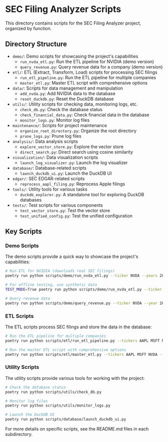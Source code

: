 # SEC Filing Analyzer Scripts

This directory contains scripts for the SEC Filing Analyzer project, organized by function.

## Directory Structure

- `demo/`: Demo scripts for showcasing the project's capabilities
  - `run_nvda_etl.py`: Run the ETL pipeline for NVIDIA (demo version)
  - `query_revenue.py`: Query revenue data for a company (demo version)
- `etl/`: ETL (Extract, Transform, Load) scripts for processing SEC filings
  - `run_etl_pipeline.py`: Run the ETL pipeline for multiple companies
  - `master_etl.py`: Master ETL script with comprehensive options
- `data/`: Scripts for data management and manipulation
  - `add_nvda.py`: Add NVIDIA data to the database
  - `reset_duckdb.py`: Reset the DuckDB database
- `utils/`: Utility scripts for checking data, monitoring logs, etc.
  - `check_db.py`: Check the database status
  - `check_financial_data.py`: Check financial data in the database
  - `monitor_logs.py`: Monitor log files
- `maintenance/`: Scripts for project maintenance
  - `organize_root_directory.py`: Organize the root directory
  - `prune_logs.py`: Prune log files
- `analysis/`: Data analysis scripts
  - `explore_vector_store.py`: Explore the vector store
  - `direct_search.py`: Direct search using cosine similarity
- `visualization/`: Data visualization scripts
  - `launch_log_visualizer.py`: Launch the log visualizer
- `database/`: Database-related scripts
  - `launch_duckdb_ui.py`: Launch the DuckDB UI
- `edgar/`: SEC EDGAR-related scripts
  - `reprocess_aapl_filing.py`: Reprocess Apple filings
- `tools/`: Utility tools for various tasks
  - `duckdb_explorer.py`: A standalone tool for exploring DuckDB databases
- `tests/`: Test scripts for various components
  - `test_vector_store.py`: Test the vector store
  - `test_unified_config.py`: Test the unified configuration

## Key Scripts

### Demo Scripts

The demo scripts provide a quick way to showcase the project's capabilities:

```bash
# Run ETL for NVIDIA (downloads real SEC filings)
poetry run python scripts/demo/run_nvda_etl.py --ticker NVDA --years 2023

# For offline testing, use synthetic data
TEST_MODE=True poetry run python scripts/demo/run_nvda_etl.py --ticker NVDA --years 2023

# Query revenue data
poetry run python scripts/demo/query_revenue.py --ticker NVDA --year 2023
```

### ETL Scripts

The ETL scripts process SEC filings and store the data in the database:

```bash
# Run the ETL pipeline for multiple companies
poetry run python scripts/etl/run_etl_pipeline.py --tickers AAPL MSFT NVDA --start-date 2023-01-01 --end-date 2023-12-31

# Run the master ETL script with comprehensive options
poetry run python scripts/etl/master_etl.py --tickers AAPL MSFT NVDA --start-date 2023-01-01 --end-date 2023-12-31 --index-type hnsw
```

### Utility Scripts

The utility scripts provide various tools for working with the project:

```bash
# Check the database status
poetry run python scripts/utils/check_db.py

# Monitor log files
poetry run python scripts/utils/monitor_logs.py

# Launch the DuckDB UI
poetry run python scripts/database/launch_duckdb_ui.py
```

For more details on specific scripts, see the README.md files in each subdirectory.
